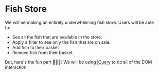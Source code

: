 # Fish Store

We will be making an entirely underwhelming fish store.
Users will be able to:
  - See all the fish that are available in the store.
  - Apply a filter to see only the fish that are on sale.
  - Add fish to their basket
  - Remove fish from their basket.
  
 But, here's the fun part 🎉🎉🎉: We will be using [jQuery](http://jquery.com/) to do all of the DOM interaction.
